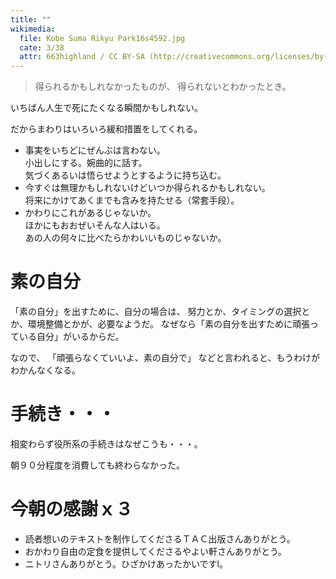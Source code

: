 ```yaml
---
title: ""
wikimedia:
  file: Kobe Suma Rikyu Park16s4592.jpg
  cate: 3/38
  attr: 663highland / CC BY-SA (http://creativecommons.org/licenses/by-sa/3.0/)
---
```

> 得られるかもしれなかったものが、
> 得られないとわかったとき。

いちばん人生で死にたくなる瞬間かもしれない。

だからまわりはいろいろ緩和措置をしてくれる。

* 事実をいちどにぜんぶは言わない。  
  小出しにする。婉曲的に話す。  
  気づくあるいは悟らせようとするように持ち込む。
* 今すぐは無理かもしれないけどいつか得られるかもしれない。  
  将来にかけてあくまでも含みを持たせる（常套手段）。
* かわりにこれがあるじゃないか。  
  ほかにもおおぜいそんな人はいる。  
  あの人の何々に比べたらかわいいものじゃないか。


# 素の自分

「素の自分」を出すために、自分の場合は、
努力とか、タイミングの選択とか、環境整備とかが、必要なようだ。
なぜなら「素の自分を出すために頑張っている自分」がいるからだ。

なので、
「頑張らなくていいよ、素の自分で」
などと言われると、もうわけがわかんなくなる。


# 手続き・・・

相変わらず役所系の手続きはなぜこうも・・・。

朝９０分程度を消費しても終わらなかった。


# 今朝の感謝ｘ３

* 読者想いのテキストを制作してくださるＴＡＣ出版さんありがとう。
* おかわり自由の定食を提供してくださるやよい軒さんありがとう。
* ニトリさんありがとう。ひざかけあったかいですl。

